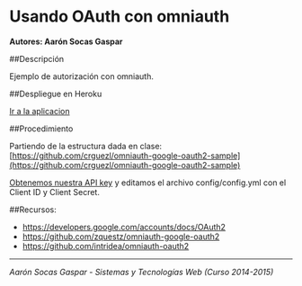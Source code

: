 # Usando OAuth con omniauth

**Autores: Aarón Socas Gaspar**

##Descripción

Ejemplo de autorización con omniauth.


##Despliegue en Heroku

[Ir a la aplicacion](http://sytw3.herokuapp.com/)


##Procedimiento

Partiendo de la estructura dada en clase: [https://github.com/crguezl/omniauth-google-oauth2-sample](https://github.com/crguezl/omniauth-google-oauth2-sample)

[Obtenemos nuestra API key](https://code.google.com/apis/console) y editamos el archivo config/config.yml con el Client ID y Client Secret.


##Recursos:

- https://developers.google.com/accounts/docs/OAuth2
- https://github.com/zquestz/omniauth-google-oauth2
- https://github.com/intridea/omniauth-oauth2

-----------------------------------------------------------------------

*Aarón Socas Gaspar - Sistemas y Tecnologías Web (Curso 2014-2015)*